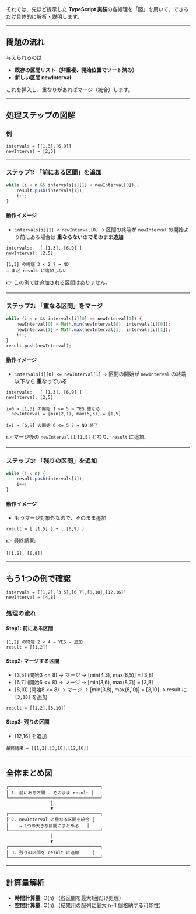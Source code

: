 それでは、先ほど提示した **TypeScript 実装**の各処理を「図」を用いて、できるだけ具体的に解析・説明します。

---

## 問題の流れ

与えられるのは

* **既存の区間リスト（非重複、開始位置でソート済み）**
* **新しい区間 newInterval**

これを挿入し、重なりがあればマージ（統合）します。

---

## 処理ステップの図解

### 例

```
intervals = [[1,3],[6,9]]
newInterval = [2,5]
```

---

### ステップ1: 「前にある区間」を追加

```ts
while (i < n && intervals[i][1] < newInterval[0]) {
    result.push(intervals[i]);
    i++;
}
```

#### 動作イメージ

* `intervals[i][1] < newInterval[0]`
  → 区間の終端が `newInterval` の開始より前にある場合は **重ならないのでそのまま追加**

```
intervals:   [ [1,3], [6,9] ]
newInterval: [2,5]

[1,3] の終端 3 < 2 ? → NO
⇒ まだ result に追加しない
```

👉 この例では追加される区間はありません。

---

### ステップ2: 「重なる区間」をマージ

```ts
while (i < n && intervals[i][0] <= newInterval[1]) {
    newInterval[0] = Math.min(newInterval[0], intervals[i][0]);
    newInterval[1] = Math.max(newInterval[1], intervals[i][1]);
    i++;
}
result.push(newInterval);
```

#### 動作イメージ

* `intervals[i][0] <= newInterval[1]`
  → 区間の開始が `newInterval` の終端以下なら **重なっている**

```
intervals:   [ [1,3], [6,9] ]
newInterval: [2,5]

i=0 → [1,3] の開始 1 <= 5 → YES 重なる
  newInterval = [min(2,1), max(5,3)] = [1,5]

i=1 → [6,9] の開始 6 <= 5 ? → NO 終了
```

👉 マージ後の `newInterval` は `[1,5]` となり、`result` に追加。

---

### ステップ3: 「残りの区間」を追加

```ts
while (i < n) {
    result.push(intervals[i]);
    i++;
}
```

#### 動作イメージ

* もうマージ対象外なので、そのまま追加

```
result = [ [1,5] ] + [ [6,9] ]
```

👉 最終結果:

```
[[1,5], [6,9]]
```

---

## もう1つの例で確認

```
intervals = [[1,2],[3,5],[6,7],[8,10],[12,16]]
newInterval = [4,8]
```

### 処理の流れ

#### Step1: 前にある区間

```
[1,2] の終端 2 < 4 → YES → 追加
result = [[1,2]]
```

#### Step2: マージする区間

* \[3,5] (開始3 <= 8) → マージ → \[min(4,3), max(8,5)] = \[3,8]
* \[6,7] (開始6 <= 8) → マージ → \[min(3,6), max(8,7)] = \[3,8]
* \[8,10] (開始8 <= 8) → マージ → \[min(3,8), max(8,10)] = \[3,10]
  → result に `[3,10]` を追加

```
result = [[1,2],[3,10]]
```

#### Step3: 残りの区間

* \[12,16] を追加

```
最終結果 = [[1,2],[3,10],[12,16]]
```

---

## 全体まとめ図

```
┌───────────────────────────────────┐
│ 1. 前にある区間 → そのまま result │
└───────────────────────────────────┘
                 │
                 ▼
┌───────────────────────────────────┐
│ 2. newInterval と重なる区間を統合 │
│    → 1つの大きな区間にまとめる   │
└───────────────────────────────────┘
                 │
                 ▼
┌───────────────────────────────────┐
│ 3. 残りの区間を result に追加     │
└───────────────────────────────────┘
```

---

## 計算量解析

* **時間計算量:** O(n) （各区間を最大1回だけ処理）
* **空間計算量:** O(n) （結果用の配列に最大 n+1 個格納する可能性）
